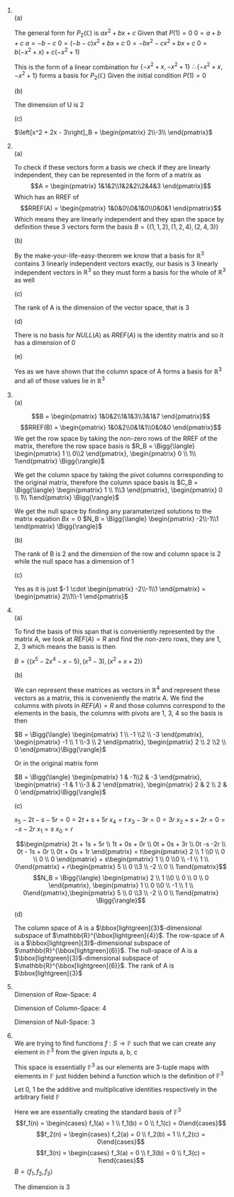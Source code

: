 1. 
	<br>(a)
	
	The general form for $P_2(\mathbb{C})$ is 
	$ax^2 + bx + c$
	Given that $P(1) = 0$
	$0 = a + b + c$
	$a = -b-c$
	$0 =(-b-c)x^2 + bx + c$
	$0 =-bx^2-cx^2 + bx + c$
	$0 =b(-x^2+x) + c(-x^2 + 1)$
	
	This is the form of a linear combination for $\{-x^2 + x, -x^2 + 1\}$
	$\therefore \{-x^2 + x, -x^2 + 1\}$ forms a basis for  $P_2(\mathbb{C})$ Given the initial condition $P(1) = 0$
	
	(b)
	
	The dimension of U is 2
	
	(c)
	
	$\left[x^2 + 2x - 3\right]_B = \begin{pmatrix}   2\\-3\\ \end{pmatrix}$

<div style="page-break-after: always;"></div>

2. 
	<br>(a)
	
	To check if these vectors form a basis we check if they are linearly independent, they can be represented in the form of a matrix as 
	$$A = \begin{pmatrix}   1&1&2\\1&2&2\\2&4&3 \end{pmatrix}$$
	Which has an RREF of 
	$$RREF(A) = \begin{pmatrix}   1&0&0\\0&1&0\\0&0&1 \end{pmatrix}$$
	Which means they are linearly independent and they span the space by definition these 3 vectors form the basis
	$B = \{(1,1,2), (1,2,4), (2,4,3)\}$
	
	(b)
	
	By the make-your-life-easy-theorem we know that a basis for $\mathbb{R}^3$ contains 3 linearly independent vectors exactly, our basis is 3 linearly independent vectors in $\mathbb{R}^3$ so they must form a basis for the whole of $\mathbb{R}^3$ as well
	
	(c)
	
	The rank of A is the dimension of the vector space, that is 3
	
	(d)
	
	There is no basis for $NULL(A)$ as $RREF(A)$ is the identity matrix and so it has a dimension of 0
	
	(e)
	
	Yes as we have shown that the column space of A forms a basis for $\mathbb{R}^3$ and all of those values lie in $\mathbb{R}^3$

<div style="page-break-after: always;"></div>

3. 
	<br>(a)
	
	$$B = \begin{pmatrix}   1&0&2\\1&1&3\\3&1&7 \end{pmatrix}$$
	$$RREF(B) = \begin{pmatrix}   1&0&2\\0&1&1\\0&0&0 \end{pmatrix}$$
	We get the row space by taking the non-zero rows of the RREF of the matrix, therefore the row space basis is 
	$R_B = \Bigg{\langle} \begin{pmatrix}   1 \\ 0\\2 \end{pmatrix}, \begin{pmatrix}   0 \\ 1\\ 1\end{pmatrix} \Bigg{\rangle}$
	
	We get the column space by taking the pivot columns corresponding to the original matrix, therefore the column space basis is 
	$C_B = \Bigg{\langle} \begin{pmatrix}   1 \\ 1\\3 \end{pmatrix}, \begin{pmatrix}   0 \\ 1\\ 1\end{pmatrix} \Bigg{\rangle}$
	
	We get the null space by finding any paramaterized solutions to the matrix equation $Bx = 0$
	$N_B = \Bigg{\langle} \begin{pmatrix}   -2\\-1\\1 \end{pmatrix} \Bigg{\rangle}$
	
	(b)
	
	The rank of B is 2 and the dimension of the row and column space is 2 while the null space has a dimension of 1
	
	(c)
	
	Yes as it is just $-1 \cdot \begin{pmatrix}   -2\\-1\\1 \end{pmatrix} = \begin{pmatrix}   2\\1\\-1 \end{pmatrix}$

<div style="page-break-after: always;"></div>

4. 
	 <br>(a)
	
	To find the basis of this span that is conveniently represented by the matrix A, we look at $REF(A) = R$  and find the non-zero rows, they are 1, 2, 3 which means the basis is then
	
	$B = \left\{ (x^5 -2x^4 -x-5), (x^3-3), (x^2 + x + 2) \right\}$
	
	(b)
	
	We can represent these matrices as vectors in $\mathbb{R}^4$ and represent these vectors as a matrix, this is conveniently the matrix A. We find the columns with pivots in $REF(A) = R$ and those columns correspond to the elements in the basis, the columns with pivots are 1, 3, 4 so the basis is then
	
	$B = \Bigg{\langle} \begin{pmatrix}   1 \\ -1 \\2 \\ -3 \end{pmatrix}, \begin{pmatrix}   -1 \\ 1 \\-3 \\ 2 \end{pmatrix},  \begin{pmatrix}   2 \\ 2 \\2 \\ 0 \end{pmatrix}\Bigg{\rangle}$ 
	
	Or in the original matrix form
	
	$B = \Bigg{\langle} \begin{pmatrix}   1 & -1\\2 & -3 \end{pmatrix}, \begin{pmatrix}   -1 & 1 \\-3 & 2 \end{pmatrix},  \begin{pmatrix}   2 & 2 \\ 2 & 0 \end{pmatrix}\Bigg{\rangle}$
	
	(c)
	
	$x_5 -2t -s -5r = 0 = 2t + s + 5r$
	$x_4 = t$
	$x_3 - 3r = 0 = 3r$
	$x_2 + s + 2r = 0 = -s - 2r$
	$x_1 = s$
	$x_0 = r$
	
	$$\begin{pmatrix}   2t + 1s + 5r \\ 1t + 0s + 0r \\ 0t + 0s + 3r \\ 0t -s -2r \\ 0t - 1s + 0r \\ 0t + 0s + 1r \end{pmatrix} = t\begin{pmatrix}   2 \\ 1 \\0 \\ 0 \\ 0 \\ 0 \end{pmatrix} + s\begin{pmatrix}   1 \\ 0 \\0 \\ -1 \\ 1 \\ 0\end{pmatrix} + r\begin{pmatrix}   5 \\ 0 \\3 \\ -2 \\ 0 \\ 1\end{pmatrix}$$
	$$N_B = \Bigg{\langle} \begin{pmatrix}   2 \\ 1 \\0 \\ 0 \\ 0 \\ 0 \end{pmatrix}, \begin{pmatrix}   1 \\ 0 \\0 \\ -1 \\ 1 \\ 0\end{pmatrix},\begin{pmatrix}   5 \\ 0 \\3 \\ -2 \\ 0 \\ 1\end{pmatrix} \Bigg{\rangle}$$
	
	(d)
	
	The column space of A is a $\bbox[lightgreen]{3}$-dimensional subspace of $\mathbb{R}^{\bbox[lightgreen]{4}}$. 
	The row-space of A is a $\bbox[lightgreen]{3}$-dimensional subspace of $\mathbb{R}^{\bbox[lightgreen]{6}}$. 
	The null-space of A is a $\bbox[lightgreen]{3}$-dimensional subspace of $\mathbb{R}^{\bbox[lightgreen]{6}}$. The rank of A is $\bbox[lightgreen]{3}$

<div style="page-break-after: always;"></div>

5. 
	<br>Dimension of Row-Space: 4
	
	Dimension of Column-Space: 4
	
	Dimension of Null-Space: 3

<div style="page-break-after: always;"></div>

6. 
	<br>We are trying to find functions $f: S \rightarrow \mathbb{F}$ such that we can create any element in $\mathbb{F}^3$ from the given inputs a, b, c
	
	This space is essentially $\mathbb{F}^3$ as our elements are 3-tuple maps with elements in $\mathbb{F}$ just hidden behind a function which is the definition of $\mathbb{F}^3$
	
	Let 0, 1 be the additive and multiplicative identities respectively in the arbitrary field $\mathbb{F}$
	
	Here we are essentially creating the standard basis of  $\mathbb{F}^3$ 
	$$f_1(n) = \begin{cases} f_1(a) = 1 \\ f_1(b) = 0 \\ f_1(c) = 0\end{cases}$$
	$$f_2(n) = \begin{cases} f_2(a) = 0 \\ f_2(b) = 1 \\ f_2(c) = 0\end{cases}$$
	$$f_3(n) = \begin{cases} f_3(a) = 0 \\ f_3(b) = 0 \\ f_3(c) = 1\end{cases}$$
	$B = \langle f_1, f_2, f_3 \rangle$
	
	The dimension is 3